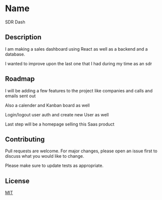 # Name

SDR Dash

## Description

I am making a sales dashboard using React as well as a backend and a database.

I wanted to improve upon the last one that I had during my time as an sdr


## Roadmap

I will be adding a few features to the project like companies and calls and emails sent out

Also a calender and Kanban board as well

Login/logout user auth and create new User as well

Last step will be a homepage selling this Saas product

## Contributing

Pull requests are welcome. For major changes, please open an issue first
to discuss what you would like to change.

Please make sure to update tests as appropriate.

## License

[MIT](https://choosealicense.com/licenses/mit/)
